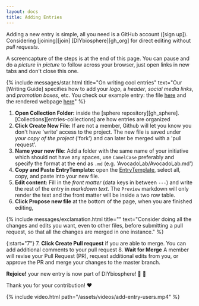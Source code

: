 ```yaml
---
layout: docs
title: Adding Entries
---
```


Adding a new entry is simple, all you need is a GitHub account ([sign up]). Considering [joining][join] [DIYbiosphere][gh_org] for direct editing without _pull requests_.

A screencapture of the steps is at the end of this page. You can pause and do a _picture in picture_ to follow across your browser, just open links in new tabs and don't close this one.

{% include messages/star.html title="On writing cool entries" text="Our [Writing Guide] specifies how to add your _logo_, a _header_, _social media links_, and _promotion boxes_, etc. You check our example entry: the file [here](https://raw.githubusercontent.com/DIYbiosphere/sphere/master/docs/tutorials/AvocadoLab/AvocadoLab.md) and the rendered webpage [here](/docs/tutorials/AvocadoLab/AvocadoLab)" %}

1. **Open Collection Folder:** inside the [sphere repository][gh_sphere].  [Collections][entries-collections] are how entries are organized
2. **Click Create New File:** If are not a member, Github will let you know you don't have 'write' access to the project. The new file is saved under _your copy of the project_ ('fork') and can later be merged with a 'pull request'.
3. **Name your new file**: Add a folder with the same name of your initiative which should not have any spaces, use `CamelCase` preferably and specify the format at the end as `.md` (e.g. 'AvocadoLab/AvocadoLab.md')
4. **Copy and Paste EntryTemplate:** open the [EntryTemplate](https://raw.githubusercontent.com/DIYbiosphere/sphere/master/docs/EntryTemplate.md), select all, copy, and paste into your new file.
5. **Edit content:** Fill in the _front matter_ (data keys in between `---`) and write the rest of the entry in _markdown text_. The `Preview` markdown will only render the text and the front matter will be inside a two row table.
6. **Click Propose new file** at the bottom of the page, when you are finished editing,


{% include messages/exclamation.html title="" text="Consider doing all the changes and edits you want, even to other files, before submitting a pull request, so that all the changes are merged in one instance." %}

{:start="7"}
7. **Click Create Pull request** if you are able to merge. You can add additional comments to your pull request
8. **Wait for Merge** A member will revise your Pull Request (PR), request additional edits from you, or approve the PR and merge your changes to the master branch.

**Rejoice!** your new entry is now part of DIYbiosphere! :clap: :clap:

Thank you for your contribution! :heart:

{% include video.html path="/assets/videos/add-entry-users.mp4" %}
